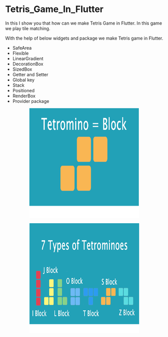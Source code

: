 # Tetris_Game_In_Flutter
 
 In this I show you that how can we make Tetris Game in Flutter. In this game we play tile matching.
 
 With the help of below widgets and package we make Tetris game in Flutter.
 + SafeArea 
 + Flexible
 + LinearGradient
 + DecorationBox
 + SizedBox
 + Getter and Setter
 + Global key
 + Stack
 + Positioned
 + RenderBox
 + Provider package


<p align="center">
<img src="tetromean.png" width="350" height="350">
</p>


<p align="center">
<img src="tetrominoblck.png" width="350" height="350">
</p>
